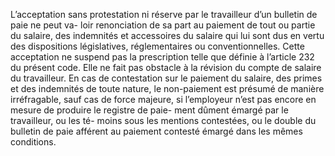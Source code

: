 L’acceptation sans protestation ni réserve par le travailleur d’un bulletin de paie ne peut va- loir renonciation de sa part au paiement de tout ou partie du salaire, des indemnités et accessoires du salaire qui lui sont dus en vertu des dispositions législatives, réglementaires ou conventionnelles. Cette acceptation ne suspend pas la prescription telle que définie à l’article 232 du présent code. Elle ne fait pas obstacle à la révision du compte de salaire du travailleur.
En cas de contestation sur le paiement du salaire, des primes et des indemnités de toute nature, le non-paiement est présumé de manière irréfragable, sauf cas de force majeure, si l’employeur n’est pas encore en mesure de produire le registre de paie- ment dûment émargé par le travailleur, ou les té- moins sous les mentions contestées, ou le double du bulletin de paie afférent au paiement contesté émargé dans les mêmes conditions.